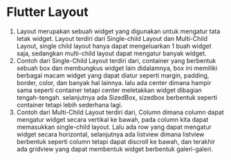 # Flutter Layout

1. Layout merupakan sebuah widget yang digunakan untuk mengatur tata letak widget. Layout terdiri dari Single-child Layout dan Multi-Child Layout, single child layout hanya dapat mengeluarkan 1 buah widget saja, sedangkan multi-child layout dapat mengatur banyak widget.
2. Contoh dari Single-Child Layout terdiri dari, container yang berbentuk sebuah box dan membungkus widget lain didalamnya, box ini memiliki berbagai macam widget yang dapat diatur seperti margin, padding, border, color, dan banyak hal lainnya. lalu ada center dimana hampir sama seperti container tetapi center meletakkan widget dibagian tengah-tengah. selanjutnya ada SizedBox, sizedbox berbentuk seperti container tetapi lebih sederhana lagi.
3. Contoh dari Multi-Child Layout terdiri dari, Column dimana column dapat mengatur widget secara vertikal ke bawah, pada column kita dapat memasukkan single-child layout. Lalu ada row yang dapat mengatur widget secara horizontal, selanjutnya ada listview dimana listview berbentuk seperti column tetapi dapat discroll ke bawah, dan terakhir ada gridview yang dapat membentuk widget berbentuk galeri-galeri.